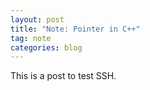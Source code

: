 ```yaml
---
layout: post
title: "Note: Pointer in C++"
tag: note
categories: blog
---
```


This is a post to test SSH.